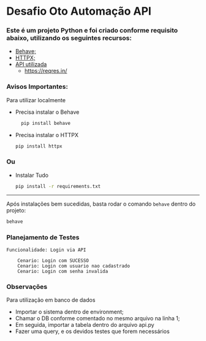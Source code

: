 # Desafio Oto Automação API 

### Este é um projeto Python e foi criado conforme requisito abaixo, utilizando os seguintes recursos:

<!--ts-->
   * [Behave;](#https://behave.readthedocs.io/en/latest/)
   * [HTTPX;](#https://www.python-httpx.org/)
* [API utilizada](#https://reqres.in/)
    - https://reqres.in/
<!--te-->

### Avisos Importantes: 

Para utilizar localmente

<!--ts-->
* Precisa instalar o Behave

    ```bash
      pip install behave
    ```
   
* Precisa instalar o HTTPX

  ```bash
  pip install httpx
  ```

### Ou

* Instalar Tudo

  ```bash
  pip install -r requirements.txt
  ```
___

Após instalações bem sucedidas, basta rodar o comando ```behave``` dentro do projeto:

  ```bash
  behave
  ```


### Planejamento de Testes 

  ```gherkin
  Funcionalidade: Login via API
  
      Cenario: Login com SUCESSO
      Cenario: Login com usuario nao cadastrado
      Cenario: Login com senha invalida
  ```

### Observações

Para utilização em banco de dados

* Importar o sistema dentro de environment;
* Chamar o DB conforme comentado no mesmo arquivo na linha 1;
* Em seguida, importar a tabela dentro do arquivo api.py
* Fazer uma query, e os devidos testes que forem necessários